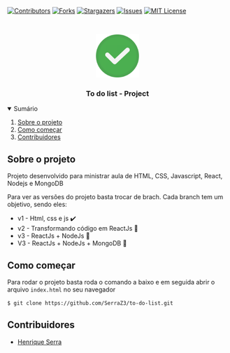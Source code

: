 [![Contributors][contributors-shield]][contributors-url]
[![Forks][forks-shield]][forks-url]
[![Stargazers][stars-shield]][stars-url]
[![Issues][issues-shield]][issues-url]
[![MIT License][license-shield]][license-url]

<!-- PROJECT LOGO -->
<br />
<p align="center">
  <a href="https://github.com/SerraZ3/to-do-list">
    <img src="./img/logo.png" alt="Logo" width="100">
  </a>

  <h3 align="center">To do list - Project</h3>

  
</p>

<!-- TABLE OF CONTENTS -->
<details open="open">
  <summary>Sumário</summary>
  <ol>
    <li>
        <a href="#sobre-o-projeto">Sobre o projeto</a>
    </li>
    <li>
        <a href="#como-começar">Como começar</a>
        <!-- <ul>
            <li><a href="#servidor">Servidor</a></li>
            <li><a href="#clientes">Clientes</a></li>
        </ul> -->
    </li>
    <li><a href="#contribuidores">Contribuidores</a></li>
  </ol>
</details>

## Sobre o projeto

Projeto desenvolvido para ministrar aula de HTML, CSS, Javascript, React, Nodejs e MongoDB

Para ver as versões do projeto basta trocar de brach. Cada branch tem um objetivo, sendo eles:

- v1 - Html, css e js :heavy_check_mark:
- v2 - Transformando código em ReactJs :construction:
- v3 - ReactJs + NodeJs :construction:
- V3 - ReactJs + NodeJs + MongoDB :construction:

## Como começar

Para rodar o projeto basta roda o comando a baixo e em seguida abrir o arquivo `index.html` no seu navegador

```bash
$ git clone https://github.com/SerraZ3/to-do-list.git
```

## Contribuidores

- [Henrique Serra](https://github.com/SerraZ3)

<!-- MARKDOWN LINKS & IMAGES -->
<!-- https://www.markdownguide.org/basic-syntax/#reference-style-links -->

[contributors-shield]: https://img.shields.io/github/contributors/SerraZ3/to-do-list.svg?style=for-the-badge
[contributors-url]: https://github.com/SerraZ3/to-do-list/graphs/contributors
[forks-shield]: https://img.shields.io/github/forks/SerraZ3/to-do-list.svg?style=for-the-badge
[forks-url]: https://github.com/SerraZ3/to-do-list/network/members
[stars-shield]: https://img.shields.io/github/stars/SerraZ3/to-do-list.svg?style=for-the-badge
[stars-url]: https://github.com/SerraZ3/to-do-list/stargazers
[issues-shield]: https://img.shields.io/github/issues/SerraZ3/to-do-list.svg?style=for-the-badge
[issues-url]: https://github.com/SerraZ3/to-do-list/issues
[license-shield]: https://img.shields.io/github/license/SerraZ3/to-do-list.svg?style=for-the-badge
[license-url]: https://github.com/SerraZ3/to-do-list/blob/main/LICENSE

